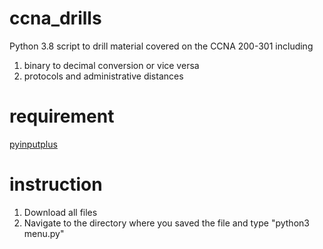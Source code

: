 # ccna_drills
Python 3.8 script to drill material covered on the CCNA 200-301 including
1. binary to decimal conversion or vice versa
1. protocols and administrative distances

# requirement
[pyinputplus](https://pypi.org/project/PyInputPlus/)

# instruction
1. Download all files
1. Navigate to the directory where you saved the file and type "python3 menu.py"
